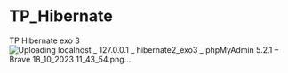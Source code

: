 # TP_Hibernate
TP Hibernate
exo 3
![Uploading localhost _ 127.0.0.1 _ hibernate2_exo3 _ phpMyAdmin 5.2.1 – Brave 18_10_2023 11_43_54.png…]()

